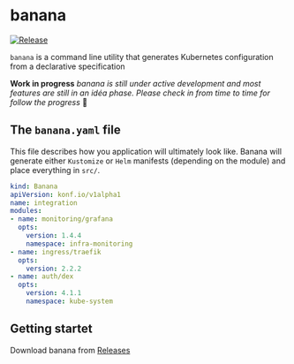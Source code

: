 # banana

[![Release](https://github.com/middlewaregruppen/banana/actions/workflows/release.yaml/badge.svg)](https://github.com/middlewaregruppen/banana/actions/workflows/release.yaml)

`banana` is a command line utility that generates Kubernetes configuration from a declarative specification

**Work in progress** *banana is still under active development and most features are still in an idéa phase. Please check in from time to time for follow the progress* 🧡


## The `banana.yaml` file

This file describes how you application will ultimately look like. Banana will generate either `Kustomize` or `Helm` manifests (depending on the module) and place everything in `src/`. 

```yaml
kind: Banana
apiVersion: konf.io/v1alpha1
name: integration
modules:
- name: monitoring/grafana
  opts:
    version: 1.4.4
    namespace: infra-monitoring
- name: ingress/traefik
  opts:
    version: 2.2.2
- name: auth/dex
  opts:
    version: 4.1.1
    namespace: kube-system
```

## Getting startet

Download banana from [Releases](https://github.com/middlewaregruppen/banana/releases)